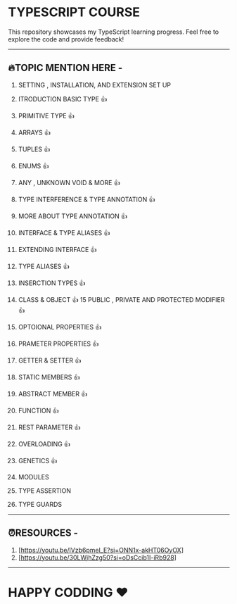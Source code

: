 # TYPESCRIPT COURSE

This repository showcases my TypeScript learning progress.  Feel free to explore the code and provide feedback!

---

## 🔥TOPIC MENTION HERE -
1. SETTING , INSTALLATION, AND EXTENSION SET UP


2. ITRODUCTION BASIC TYPE 👍
3. PRIMITIVE TYPE 👍
4. ARRAYS 👍
5. TUPLES 👍
6. ENUMS 👍
7. ANY , UNKNOWN  VOID & MORE 👍
8. TYPE INTERFERENCE & TYPE ANNOTATION 👍
9. MORE ABOUT TYPE ANNOTATION 👍
10. INTERFACE & TYPE ALIASES 👍
11. EXTENDING INTERFACE 👍
12. TYPE ALIASES 👍
13. INSERCTION TYPES 👍
14. CLASS & OBJECT 👍
15 PUBLIC , PRIVATE AND PROTECTED MODIFIER 👍
16. OPTOIONAL PROPERTIES 👍
17. PRAMETER PROPERTIES 👍
18. GETTER & SETTER 👍
19. STATIC MEMBERS 👍
20. ABSTRACT MEMBER 👍
21. FUNCTION 👍
22. REST PARAMETER 👍
23. OVERLOADING 👍
24. GENETICS 👍
25. MODULES
26. TYPE ASSERTION 
27. TYPE GUARDS

--- 
## ⏰RESOURCES -

1. [https://youtu.be/lVzb6pmel_E?si=ONN1x-akHT06OyOX]
2. [https://youtu.be/30LWjhZzg50?si=oDsCcib1I-iRb928]

---
# HAPPY CODDING ❤️
